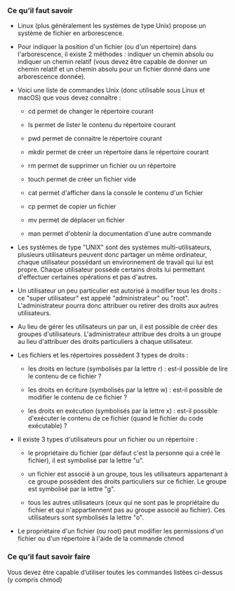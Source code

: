 ### Ce qu’il faut savoir

- Linux (plus généralement les systèmes de type Unix) propose un système de fichier en arborescence.

- Pour indiquer la position d'un fichier (ou d'un répertoire) dans l'arborescence, il existe
2 méthodes : indiquer un chemin absolu ou indiquer un chemin relatif (vous devez être capable de donner un chemin relatif et un chemin absolu pour un fichier donné dans une arborescence donnée).

- Voici une liste de commandes Unix (donc utilisable sous Linux et macOS) que vous devez connaître :

	- cd permet de changer le répertoire courant

	- ls permet de lister le contenu du répertoire courant

	- pwd permet de connaitre le répertoire courant

	- mkdir permet de créer un répertoire dans le répertoire courant

	- rm permet de supprimer un fichier ou un répertoire

	- touch permet de créer un fichier vide

	- cat permet d'afficher dans la console le contenu d'un fichier

	- cp permet de copier un fichier

	- mv permet de déplacer un fichier

	- man permet d'obtenir la documentation d'une autre commande

- Les systèmes de type "UNIX" sont des systèmes multi-utilisateurs, plusieurs utilisateurs peuvent donc partager un même ordinateur, chaque utilisateur possédant un environnement de travail qui lui est propre. Chaque utilisateur possède certains
droits lui permettant d'effectuer certaines opérations et pas d'autres.

- Un utilisateur un peu particulier est autorisé à modifier tous les droits : ce "super utilisateur" est appelé "administrateur" ou "root". L'administrateur pourra donc attribuer ou retirer des droits aux autres utilisateurs.

- Au lieu de gérer les utilisateurs un par un, il est possible de créer des groupes d'utilisateurs. L'administrateur attribue des droits à un groupe au lieu d'attribuer des droits particuliers à chaque utilisateur.

- Les fichiers et les répertoires possèdent 3 types de droits :

	- les droits en lecture (symbolisés par la lettre r) : est-il possible de lire le contenu de ce fichier ?

	- les droits en écriture (symbolisés par la lettre w) : est-il possible de modifier le contenu de ce fichier ?

	- les droits en exécution (symbolisés par la lettre x) : est-il possible d'exécuter le contenu de ce fichier (quand le fichier du code exécutable) ?

- Il existe 3 types d'utilisateurs pour un fichier ou un répertoire :

	- le propriétaire du fichier (par défaut c'est la personne qui a créé le fichier), il est symbolisé par la lettre "u".

	- un fichier est associé à un groupe, tous les utilisateurs appartenant à ce groupe possèdent des droits particuliers sur ce fichier. Le groupe est
symbolisé par la lettre "g".

	- tous les autres utilisateurs (ceux qui ne sont pas le propriétaire du fichier et qui n'appartiennent pas au groupe associé au fichier). Ces utilisateurs sont symbolisés la lettre "o".

- Le propriétaire d'un fichier (ou root) peut modifier les permissions d'un fichier ou d'un répertoire à l'aide de la commande chmod

### Ce qu’il faut savoir faire

Vous devez être capable d’utiliser toutes les commandes listées ci-dessus (y compris chmod)
